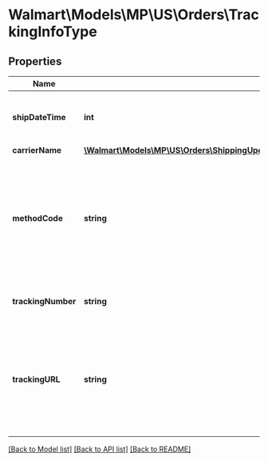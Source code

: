 # Walmart\Models\MP\US\Orders\TrackingInfoType

## Properties

Name | Type | Description | Notes
------------ | ------------- | ------------- | -------------
**shipDateTime** | **int** | The date the package was shipped |
**carrierName** | [**\Walmart\Models\MP\US\Orders\ShippingUpdatesRequestOrderShipmentOrderLinesOrderLineInnerOrderLineStatusesOrderLineStatusInnerTrackingInfoCarrierName**](ShippingUpdatesRequestOrderShipmentOrderLinesOrderLineInnerOrderLineStatusesOrderLineStatusInnerTrackingInfoCarrierName.md) |  |
**methodCode** | **string** | The shipping method. Can be one of the following: Standard, Express, OneDay, WhiteGlove, Value or Freight |
**trackingNumber** | **string** | The shipment tracking number |
**trackingURL** | **string** | The URL for tracking the shipment. This parameter is mandatory if the otherCarrier parameter is used | [optional]


[[Back to Model list]](./) [[Back to API list]](../../../../../README.md#supported-apis) [[Back to README]](../../../../../README.md)
